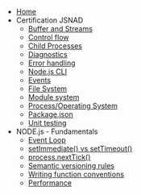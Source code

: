 - [Home](/)
- Certification JSNAD
  - [Buffer and Streams](certification/buffer-stream/README.md)
  - [Control flow](certification/control-flow/README.md)
  - [Child Processes](certification/child-processes/README.md)
  - [Diagnostics](certification/diagnostics/README.md)
  - [Error handling](certification/error-handling/README.md)
  - [Node.js CLI](certification/nodejs-cli/README.md)
  - [Events](certification/events/README.md)
  - [File System](certification/file-system/README.md)
  - [Module system](certification/module-system/README.md)
  - [Process/Operating System](certification/process-operating-system/README.md)
  - [Package.json](certification/packagejson/README.md)
  - [Unit testing](certification/unit-testing/README.md)
- NODE.js - Fundamentals
  - [Event Loop](core/event-loop/README.md)
  - [setImmediate() vs setTimeout()](core/setimmediate-settimeout/README.md)
  - [process.nextTick()](core/nexttick/README.md)
  - [Semantic versioning rules](core/semantic-version/README.md)
  - [Writing function conventions](core/writing-functions/README.md)
  - [Performance](core/performance/README.md)
